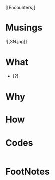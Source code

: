 [[Encounters]]

# Musings

![[SN.jpg]]

# What
- [?] 


# Why



# How



# Codes

```python

```



# FootNotes